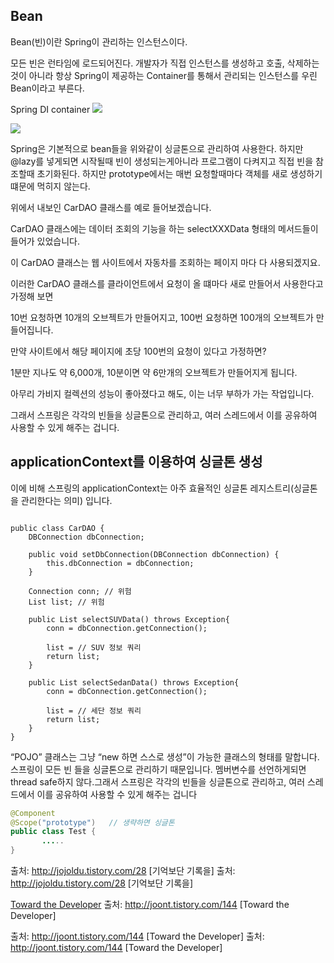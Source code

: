 ## Bean
Bean(빈)이란 Spring이 관리하는 인스턴스이다.

모든 빈은 런타임에 로드되어진다. 개발자가 직접 인스턴스를 생성하고 호출, 삭제하는 것이 아니라 항상 Spring이 제공하는 Container를 통해서 관리되는 인스턴스를 우린 Bean이라고 부른다.

Spring DI container
![](https://i.imgur.com/7y3AU2y.jpg)


![](https://i.imgur.com/B3cmrIG.png)

Spring은 기본적으로 bean들을 위와같이 싱글톤으로 관리하여 사용한다. 하지만
@lazy를 넣게되면 시작될때 빈이 생성되는게아니라 프로그램이 다켜지고 직접 빈을 참조할때 초기화된다. 하지만 prototype에서는 매번 요청할때마다 객체를 새로 생성하기떄문에 먹히지 않는다.



위에서 내보인 CarDAO 클래스를 예로 들어보겠습니다.

CarDAO 클래스에는 데이터 조회의 기능을 하는 selectXXXData 형태의 메서드들이 들어가 있었습니다.

이 CarDAO 클래스는 웹 사이트에서 자동차를 조회하는 페이지 마다 다 사용되겠지요.

이러한 CarDAO 클래스를 클라이언트에서 요청이 올 떄마다 새로 만들어서 사용한다고 가정해 보면

10번 요청하면 10개의 오브젝트가 만들어지고, 100번 요청하면 100개의 오브젝트가 만들어집니다.

만약 사이트에서 해당 페이지에 초당 100번의 요청이 있다고 가정하면?

1분만 지나도 약 6,000개, 10분이면 약 6만개의 오브젝트가 만들어지게 됩니다.

아무리 가비지 컬렉션의 성능이 좋아졌다고 해도, 이는 너무 부하가 가는 작업입니다.

그래서 스프링은 각각의 빈들을 싱글톤으로 관리하고, 여러 스레드에서 이를 공유하여 사용할 수 있게 해주는 겁니다.


## applicationContext를 이용하여 싱글톤 생성

이에 비해 스프링의 applicationContext는 아주 효율적인 싱글톤 레지스트리(싱글톤을 관리한다는 의미) 입니다.


```

public class CarDAO {
    DBConnection dbConnection;

    public void setDbConnection(DBConnection dbConnection) {
        this.dbConnection = dbConnection;
    }

    Connection conn; // 위험
    List list; // 위험

    public List selectSUVData() throws Exception{
        conn = dbConnection.getConnection();

        list = // SUV 정보 쿼리
        return list;
    }

    public List selectSedanData() throws Exception{
        conn = dbConnection.getConnection();

        list = // 세단 정보 쿼리
        return list;
    }
}

```


“POJO” 클래스는 그냥 “new 하면 스스로 생성”이 가능한 클래스의 형태를 말합니다.
스프링이 모든 빈 들을 싱글톤으로 관리하기 때문입니다.
멤버변수를 선언하게되면 thread safe하지 않다.그래서 스프링은 각각의 빈들을 싱글톤으로 관리하고, 여러 스레드에서 이를 공유하여 사용할 수 있게 해주는 겁니다




```java
@Component
@Scope("prototype")   // 생략하면 싱글톤
public class Test {
       .....
}


```













출처: http://jojoldu.tistory.com/28 [기억보단 기록을]
출처: http://jojoldu.tistory.com/28 [기억보단 기록을]

[Toward the Developer](http://joont.tistory.com/144 )
출처: http://joont.tistory.com/144 [Toward the Developer]

출처: http://joont.tistory.com/144 [Toward the Developer]
출처: http://joont.tistory.com/144 [Toward the Developer]
